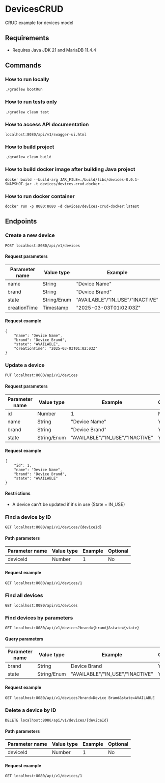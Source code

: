 # DevicesCRUD
CRUD example for devices model

## Requirements

- Requires Java JDK 21 and MariaDB 11.4.4

## Commands
### How to run locally

```
./gradlew bootRun
```

### How to run tests only

```
./gradlew clean test
```

### How to access API documentation

```
localhost:8080/api/v1/swagger-ui.html
```

### How to build project

```
./gradlew clean build
```

### How to build docker image after building Java project

```
docker build --build-arg JAR_FILE=./build/libs/devices-0.0.1-SNAPSHOT.jar -t devices/devices-crud-docker .
```

### How to run docker container

```
docker run -p 8080:8080 -d devices/devices-crud-docker:latest
```

## Endpoints

### Create a new device

```
POST localhost:8080/api/v1/devices
```
#### Request parameters

| Parameter name | Value type  | Example                         | Optional |
|----------------|-------------|---------------------------------|----------|
| name           | String      | "Device Name"                   | No       |
| brand          | String      | "Device Brand"                  | No       |
| state          | String/Enum | "AVAILABLE"/"IN_USE"/"INACTIVE" | No       |
| creationTime   | Timestamp   | "2025-03-03T01:02:03Z"          | No       |

#### Request example

```
{
    "name": "Device Name",
    "brand": "Device Brand",
    "state": "AVAILABLE",
    "creationTime": "2025-03-03T01:02:03Z"
}
```

### Update a device

```
PUT localhost:8080/api/v1/devices
```
#### Request parameters

| Parameter name | Value type  | Example                         | Optional |
|----------------|-------------|---------------------------------|----------|
| id           | Number      | 1                   | No       |
| name           | String      | "Device Name"                   | Yes       |
| brand          | String      | "Device Brand"                  | Yes       |
| state          | String/Enum | "AVAILABLE"/"IN_USE"/"INACTIVE" | Yes       |

#### Request example

```
{
    "id": 1,
    "name": "Device Name",
    "brand": "Device Brand",
    "state": "AVAILABLE"
}
```

#### Restrictions

- A device can't be updated if it's in use (State = IN_USE)

### Find a device by ID

```
GET localhost:8080/api/v1/devices/{deviceId}
```

#### Path parameters

| Parameter name | Value type  | Example                         | Optional |
|----------------|-------------|---------------------------------|----------|
| deviceId           | Number      | 1                   | No       |

#### Request example

```
GET localhost:8080/api/v1/devices/1
```

### Find all devices

```
GET localhost:8080/api/v1/devices
```

### Find devices by parameters

```
GET localhost:8080/api/v1/devices?brand={brand}&state={state}
```

#### Query parameters

| Parameter name | Value type  | Example                         | Optional |
|----------------|-------------|---------------------------------|----------|
| brand          | String      | Device Brand                  | Yes       |
| state          | String/Enum | "AVAILABLE"/"IN_USE"/"INACTIVE" | Yes       |

#### Request example

```
GET localhost:8080/api/v1/devices?brand=Device Brand&state=AVAILABLE
```

### Delete a device by ID

```
DELETE localhost:8080/api/v1/devices/{deviceId}
```

#### Path parameters

| Parameter name | Value type  | Example                         | Optional |
|----------------|-------------|---------------------------------|----------|
| deviceId           | Number      | 1                   | No       |

#### Request example

```
GET localhost:8080/api/v1/devices/1
```